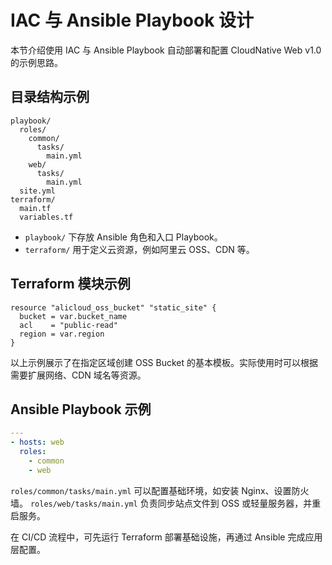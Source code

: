 # IAC 与 Ansible Playbook 设计

本节介绍使用 IAC 与 Ansible Playbook 自动部署和配置 CloudNative Web v1.0 的示例思路。

## 目录结构示例

```
playbook/
  roles/
    common/
      tasks/
        main.yml
    web/
      tasks/
        main.yml
  site.yml
terraform/
  main.tf
  variables.tf
```

- `playbook/` 下存放 Ansible 角色和入口 Playbook。
- `terraform/` 用于定义云资源，例如阿里云 OSS、CDN 等。

## Terraform 模块示例

```hcl
resource "alicloud_oss_bucket" "static_site" {
  bucket = var.bucket_name
  acl    = "public-read"
  region = var.region
}
```

以上示例展示了在指定区域创建 OSS Bucket 的基本模板。实际使用时可以根据需要扩展网络、CDN 域名等资源。

## Ansible Playbook 示例

```yaml
---
- hosts: web
  roles:
    - common
    - web
```

`roles/common/tasks/main.yml` 可以配置基础环境，如安装 Nginx、设置防火墙。
`roles/web/tasks/main.yml` 负责同步站点文件到 OSS 或轻量服务器，并重启服务。

在 CI/CD 流程中，可先运行 Terraform 部署基础设施，再通过 Ansible 完成应用层配置。


